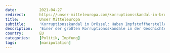 ```yaml
---
date:          2021-04-27
redirect:      https://unser-mitteleuropa.com/korruptionsskandal-in-bruessel-haben-impfstoffhersteller-die-eu-kommissarin-bestochen/
title:         Unser Mitteleuropa
subtitle:      'Korruptionsskandal in Brüssel: Haben Impfstoffhersteller die EU-Kommissarin bestochen?'
description:   'Einer der größten Korruptionsskandale in der Geschichte der Europäischen Union nimmt seinen Lauf. Weil die Geschichte so unangenehm ist, sieht ein Großteil der europäischen Medien, der Presse, die sich selbst als unabhängig bezeichnet, wie üblich nichts, hört nichts, spricht nichts. Haben die Impfstoffhersteller den EU-Kommissar bestochen? Korruptionsskandal in BrüsselStella Kyriakides, die Gesundheitskommissarin, die die verpfuschten, […]'
country:       EU
categories:    [Politik, Impfung]
tags:          [manipulation]
---
```

